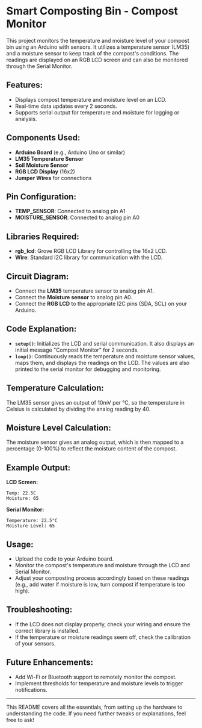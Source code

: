 # Smart Composting Bin - Compost Monitor

This project monitors the temperature and moisture level of your compost bin using an Arduino with sensors. It utilizes a temperature sensor (LM35) and a moisture sensor to keep track of the compost's conditions. The readings are displayed on an RGB LCD screen and can also be monitored through the Serial Monitor.

## Features:
- Displays compost temperature and moisture level on an LCD.
- Real-time data updates every 2 seconds.
- Supports serial output for temperature and moisture for logging or analysis.

## Components Used:
- **Arduino Board** (e.g., Arduino Uno or similar)
- **LM35 Temperature Sensor**
- **Soil Moisture Sensor**
- **RGB LCD Display** (16x2)
- **Jumper Wires** for connections

## Pin Configuration:
- **TEMP_SENSOR**: Connected to analog pin A1
- **MOISTURE_SENSOR**: Connected to analog pin A0

## Libraries Required:
- **rgb_lcd**: Grove RGB LCD Library for controlling the 16x2 LCD.
- **Wire**: Standard I2C library for communication with the LCD.

## Circuit Diagram:
- Connect the **LM35** temperature sensor to analog pin A1.
- Connect the **Moisture sensor** to analog pin A0.
- Connect the **RGB LCD** to the appropriate I2C pins (SDA, SCL) on your Arduino.

## Code Explanation:
- **`setup()`**: Initializes the LCD and serial communication. It also displays an initial message "Compost Monitor" for 2 seconds.
- **`loop()`**: Continuously reads the temperature and moisture sensor values, maps them, and displays the readings on the LCD. The values are also printed to the serial monitor for debugging and monitoring.

## Temperature Calculation:
The LM35 sensor gives an output of 10mV per °C, so the temperature in Celsius is calculated by dividing the analog reading by 40.

## Moisture Level Calculation:
The moisture sensor gives an analog output, which is then mapped to a percentage (0-100%) to reflect the moisture content of the compost.

## Example Output:
**LCD Screen:**
```
Temp: 22.5C
Moisture: 65
```

**Serial Monitor:**
```
Temperature: 22.5°C
Moisture Level: 65
```

## Usage:
- Upload the code to your Arduino board.
- Monitor the compost's temperature and moisture through the LCD and Serial Monitor.
- Adjust your composting process accordingly based on these readings (e.g., add water if moisture is low, turn compost if temperature is too high).

## Troubleshooting:
- If the LCD does not display properly, check your wiring and ensure the correct library is installed.
- If the temperature or moisture readings seem off, check the calibration of your sensors.

## Future Enhancements:
- Add Wi-Fi or Bluetooth support to remotely monitor the compost.
- Implement thresholds for temperature and moisture levels to trigger notifications.

---

This README covers all the essentials, from setting up the hardware to understanding the code. If you need further tweaks or explanations, feel free to ask!
